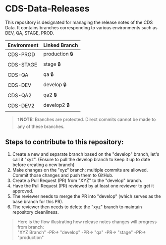 # CDS-Data-Releases

This repository is designated for managing the release notes of the CDS Data. It contains branches corresponding to various environments such as DEV, QA, STAGE, PROD.

| Environment | Linked Branch |
|-------------|---------------|
| CDS-PROD    | production 🔒 |
| CDS-STAGE   | stage 🔒      |
| CDS-QA      | qa 🔒         |
| CDS-DEV     | develop 🔒    |
| CDS-QA2      | qa2 🔒       |
| CDS-DEV2     | develop2 🔒  |

> ❗ **NOTE:** Branches are protected. Direct commits cannot be made to any of these branches.

## Steps to contribute to this repository:

1. Create a new and separate branch based on the "develop" branch, let's call it "xyz". (Ensure to pull the develop branch to keep it up to date before creating a new branch)
2. Make changes on the "xyz" branch; multiple commits are allowed. Commit those changes and push them to GitHub.
3. Create a Pull Request (PR) from "XYZ" to the "develop" branch.
4. Have the Pull Request (PR) reviewed by at least one reviewer to get it approved.
5. The reviewer needs to merge the PR into "develop" (which serves as the base branch for this PR).
6. The reviewer then needs to delete the "xyz" branch to maintain repository cleanliness.

> Here is the flow illustrating how release notes changes will progress from branch: <br />
"XYZ Branch" -PR-> "develop" -PR-> "qa" -PR-> "stage" -PR-> "production"
